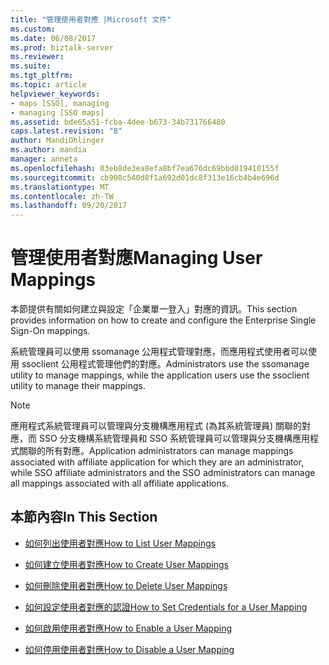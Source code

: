 ```yaml
---
title: "管理使用者對應 |Microsoft 文件"
ms.custom: 
ms.date: 06/08/2017
ms.prod: biztalk-server
ms.reviewer: 
ms.suite: 
ms.tgt_pltfrm: 
ms.topic: article
helpviewer_keywords:
- maps [SSO], managing
- managing [SSO maps]
ms.assetid: bde65a51-fcba-4dee-b673-34b731766480
caps.latest.revision: "8"
author: MandiOhlinger
ms.author: mandia
manager: anneta
ms.openlocfilehash: 03eb8de3ea8efa8bf7ea676dc69bbd019410155f
ms.sourcegitcommit: cb908c540d8f1a692d01dc8f313e16cb4b4e696d
ms.translationtype: MT
ms.contentlocale: zh-TW
ms.lasthandoff: 09/20/2017
---
```

# <a name="managing-user-mappings"></a><span data-ttu-id="dc7b6-102">管理使用者對應</span><span class="sxs-lookup"><span data-stu-id="dc7b6-102">Managing User Mappings</span></span>
<span data-ttu-id="dc7b6-103">本節提供有關如何建立與設定「企業單一登入」對應的資訊。</span><span class="sxs-lookup"><span data-stu-id="dc7b6-103">This section provides information on how to create and configure the Enterprise Single Sign-On mappings.</span></span>  
  
 <span data-ttu-id="dc7b6-104">系統管理員可以使用 ssomanage 公用程式管理對應，而應用程式使用者可以使用 ssoclient 公用程式管理他們的對應。</span><span class="sxs-lookup"><span data-stu-id="dc7b6-104">Administrators use the ssomanage utility to manage mappings, while the application users use the ssoclient utility to manage their mappings.</span></span>  
  
> [!NOTE]
>  <span data-ttu-id="dc7b6-105">應用程式系統管理員可以管理與分支機構應用程式 (為其系統管理員) 關聯的對應，而 SSO 分支機構系統管理員和 SSO 系統管理員可以管理與分支機構應用程式關聯的所有對應。</span><span class="sxs-lookup"><span data-stu-id="dc7b6-105">Application administrators can manage mappings associated with affiliate application for which they are an administrator, while SSO affiliate administrators and the SSO administrators can manage all mappings associated with all affiliate applications.</span></span>  
  
## <a name="in-this-section"></a><span data-ttu-id="dc7b6-106">本節內容</span><span class="sxs-lookup"><span data-stu-id="dc7b6-106">In This Section</span></span>  
  
-   [<span data-ttu-id="dc7b6-107">如何列出使用者對應</span><span class="sxs-lookup"><span data-stu-id="dc7b6-107">How to List User Mappings</span></span>](../core/how-to-list-user-mappings.md)  
  
-   [<span data-ttu-id="dc7b6-108">如何建立使用者對應</span><span class="sxs-lookup"><span data-stu-id="dc7b6-108">How to Create User Mappings</span></span>](../core/how-to-create-user-mappings.md)  
  
-   [<span data-ttu-id="dc7b6-109">如何刪除使用者對應</span><span class="sxs-lookup"><span data-stu-id="dc7b6-109">How to Delete User Mappings</span></span>](../core/how-to-delete-user-mappings.md)  
  
-   [<span data-ttu-id="dc7b6-110">如何設定使用者對應的認證</span><span class="sxs-lookup"><span data-stu-id="dc7b6-110">How to Set Credentials for a User Mapping</span></span>](../core/how-to-set-credentials-for-a-user-mapping.md)  
  
-   [<span data-ttu-id="dc7b6-111">如何啟用使用者對應</span><span class="sxs-lookup"><span data-stu-id="dc7b6-111">How to Enable a User Mapping</span></span>](../core/how-to-enable-a-user-mapping.md)  
  
-   [<span data-ttu-id="dc7b6-112">如何停用使用者對應</span><span class="sxs-lookup"><span data-stu-id="dc7b6-112">How to Disable a User Mapping</span></span>](../core/how-to-disable-a-user-mapping.md)